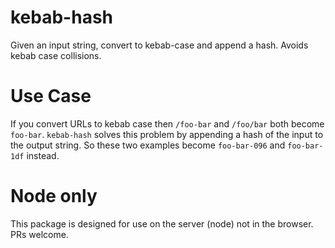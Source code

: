 # kebab-hash

Given an input string, convert to kebab-case and append a hash. Avoids kebab
case collisions.

# Use Case

If you convert URLs to kebab case then `/foo-bar` and `/foo/bar` both become
`foo-bar`. `kebab-hash` solves this problem by appending a hash of the input to
the output string. So these two examples become `foo-bar-096` and `foo-bar-1df`
instead.

# Node only

This package is designed for use on the server (node) not in the browser. PRs
welcome.
